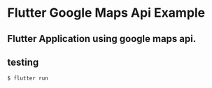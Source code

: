 # Flutter Google Maps Api Example

## Flutter Application using google maps api.

## testing
```bash
$ flutter run
```
